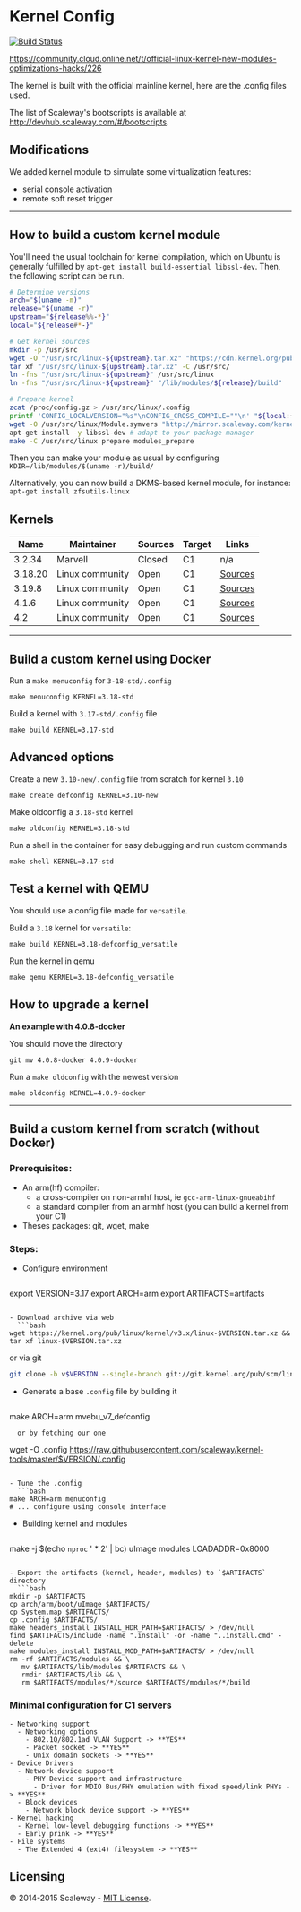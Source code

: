 # Kernel Config
[![Build Status](https://travis-ci.org/scaleway/kernel-tools.svg?branch=master)](https://travis-ci.org/scaleway/kernel-tools)

https://community.cloud.online.net/t/official-linux-kernel-new-modules-optimizations-hacks/226

The kernel is built with the official mainline kernel, here are the .config files used.

The list of Scaleway's bootscripts is available at http://devhub.scaleway.com/#/bootscripts.

## Modifications

We added kernel module to simulate some virtualization features:
- serial console activation
- remote soft reset trigger

---

## How to build a custom kernel module

You'll need the usual toolchain for kernel compilation, which on Ubuntu is generally fulfilled by `apt-get install build-essential libssl-dev`. Then, the following script can be run.

```bash
# Determine versions
arch="$(uname -m)"
release="$(uname -r)"
upstream="${release%%-*}"
local="${release#*-}"

# Get kernel sources
mkdir -p /usr/src
wget -O "/usr/src/linux-${upstream}.tar.xz" "https://cdn.kernel.org/pub/linux/kernel/v4.x/linux-${upstream}.tar.xz"
tar xf "/usr/src/linux-${upstream}.tar.xz" -C /usr/src/
ln -fns "/usr/src/linux-${upstream}" /usr/src/linux
ln -fns "/usr/src/linux-${upstream}" "/lib/modules/${release}/build"

# Prepare kernel
zcat /proc/config.gz > /usr/src/linux/.config
printf 'CONFIG_LOCALVERSION="%s"\nCONFIG_CROSS_COMPILE=""\n' "${local:+-$local}" >> /usr/src/linux/.config
wget -O /usr/src/linux/Module.symvers "http://mirror.scaleway.com/kernel/${arch}/${release}/Module.symvers"
apt-get install -y libssl-dev # adapt to your package manager
make -C /usr/src/linux prepare modules_prepare
```

Then you can make your module as usual by configuring `KDIR=/lib/modules/$(uname -r)/build/`

Alternatively, you can now build a DKMS-based kernel module, for instance: `apt-get install zfsutils-linux`

## Kernels

Name              | Maintainer      | Sources | Target | Links
------------------|-----------------|---------|--------|-------
3.2.34            | Marvell         | Closed  | C1     | n/a
3.18.20           | Linux community | Open    | C1     | [Sources](https://git.kernel.org/cgit/linux/kernel/git/stable/linux-stable.git/tree/?id=v3.18.20)
3.19.8            | Linux community | Open    | C1     | [Sources](https://git.kernel.org/cgit/linux/kernel/git/stable/linux-stable.git/tree/?id=v3.19.8)
4.1.6             | Linux community | Open    | C1     | [Sources](https://git.kernel.org/cgit/linux/kernel/git/stable/linux-stable.git/tree/?id=v4.1.6)
4.2               | Linux community | Open    | C1     | [Sources](https://git.kernel.org/cgit/linux/kernel/git/stable/linux-stable.git/tree/?id=v4.2)

---

## Build a custom kernel using Docker

Run a `make menuconfig` for `3-18-std/.config`

    make menuconfig KERNEL=3.18-std

Build a kernel with `3.17-std/.config` file

    make build KERNEL=3.17-std

## Advanced options

Create a new `3.10-new/.config` file from scratch for kernel `3.10`

    make create defconfig KERNEL=3.10-new

Make oldconfig a `3.18-std` kernel

    make oldconfig KERNEL=3.18-std

Run a shell in the container for easy debugging and run custom commands

    make shell KERNEL=3.17-std

## Test a kernel with QEMU

You should use a config file made for `versatile`.

Build a `3.18` kernel for `versatile`:

    make build KERNEL=3.18-defconfig_versatile

Run the kernel in qemu

    make qemu KERNEL=3.18-defconfig_versatile

## How to upgrade a kernel

**An example with 4.0.8-docker**

You should move the directory

    git mv 4.0.8-docker 4.0.9-docker

Run a `make oldconfig` with the newest version

    make oldconfig KERNEL=4.0.9-docker

---

## Build a custom kernel from scratch (without Docker)

### Prerequisites:

- An arm(hf) compiler:
  - a cross-compiler on non-armhf host, ie `gcc-arm-linux-gnueabihf`
  - a standard compiler from an armhf host (you can build a kernel from your C1)
- Theses packages: git, wget, make


### Steps:

- Configure environment
  ```bash
export VERSION=3.17
export ARCH=arm
export ARTIFACTS=artifacts
```

- Download archive via web
  ```bash
wget https://kernel.org/pub/linux/kernel/v3.x/linux-$VERSION.tar.xz && tar xf linux-$VERSION.tar.xz
  ```
  or via git
  ```bash
git clone -b v$VERSION --single-branch git://git.kernel.org/pub/scm/linux/kernel/git/torvalds/linux.git linux-$VERSION
```

- Generate a base `.config` file by building it
  ```
make ARCH=arm mvebu_v7_defconfig
```
  or by fetching our one
  ```
wget -O .config https://raw.githubusercontent.com/scaleway/kernel-tools/master/$VERSION/.config
```

- Tune the .config
  ```bash
make ARCH=arm menuconfig
# ... configure using console interface
```

- Building kernel and modules
  ```bash
make -j $(echo `nproc` ' * 2' | bc) uImage modules LOADADDR=0x8000
```

- Export the artifacts (kernel, header, modules) to `$ARTIFACTS` directory
  ```bash
mkdir -p $ARTIFACTS
cp arch/arm/boot/uImage $ARTIFACTS/
cp System.map $ARTIFACTS/
cp .config $ARTIFACTS/
make headers_install INSTALL_HDR_PATH=$ARTIFACTS/ > /dev/null
find $ARTIFACTS/include -name ".install" -or -name "..install.cmd" -delete
make modules_install INSTALL_MOD_PATH=$ARTIFACTS/ > /dev/null
rm -rf $ARTIFACTS/modules && \
   mv $ARTIFACTS/lib/modules $ARTIFACTS && \
   rmdir $ARTIFACTS/lib && \
   rm $ARTIFACTS/modules/*/source $ARTIFACTS/modules/*/build
```

### Minimal configuration for C1 servers

```gherkin
- Networking support
  - Networking options
    - 802.1Q/802.1ad VLAN Support -> **YES**
    - Packet socket -> **YES**
    - Unix domain sockets -> **YES**
- Device Drivers
  - Network device support
    - PHY Device support and infrastructure
      - Driver for MDIO Bus/PHY emulation with fixed speed/link PHYs -> **YES**
  - Block devices
    - Network block device support -> **YES**
- Kernel hacking
  - Kernel low-level debugging functions -> **YES**
  - Early prink -> **YES**
- File systems
  - The Extended 4 (ext4) filesystem -> **YES**
```

## Licensing

© 2014-2015 Scaleway - [MIT License](https://github.com/scaleway/kernel-tools/blob/master/LICENSE).
